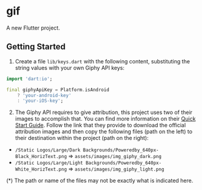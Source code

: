 # gif

A new Flutter project.

## Getting Started

1. Create a file `lib/keys.dart` with the following content, substituting the string values with your own Giphy API keys:

```dart
import 'dart:io';

final giphyApiKey = Platform.isAndroid
    ? 'your-android-key'
    : 'your-iOS-key';
```

2. The Giphy API requires to give attribution, this project uses two of their images to accomplish that. You can find more information on their [Quick Start Guide](https://developers.giphy.com/docs/api#quick-start-guide). Follow the link that they provide to download the official attribution images and then copy the following files (path on the left) to their destination within the project (path on the right):

- `/Static Logos/Large/Dark Backgrounds/Poweredby_640px-Black_HorizText.png` => `assets/images/img_giphy_dark.png`
- `/Static Logos/Large/Light Backgrounds/Poweredby_640px-White_HorizText.png` => `assets/images/img_giphy_light.png`

(*) The path or name of the files may not be exactly what is indicated here.
